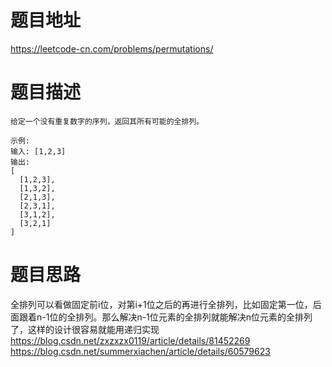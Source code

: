 # 题目地址
https://leetcode-cn.com/problems/permutations/  

# 题目描述
```
给定一个没有重复数字的序列，返回其所有可能的全排列。

示例:
输入: [1,2,3]
输出:
[
  [1,2,3],
  [1,3,2],
  [2,1,3],
  [2,3,1],
  [3,1,2],
  [3,2,1]
]
```

# 题目思路
全排列可以看做固定前i位，对第i+1位之后的再进行全排列，比如固定第一位，后面跟着n-1位的全排列。那么解决n-1位元素的全排列就能解决n位元素的全排列了，这样的设计很容易就能用递归实现
https://blog.csdn.net/zxzxzx0119/article/details/81452269  
https://blog.csdn.net/summerxiachen/article/details/60579623
